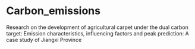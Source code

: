 # Carbon_emissions
Research on the development of agricultural carpet under the dual carbon target: Emission characteristics, influencing factors and peak prediction: A case study of Jiangxi Province
